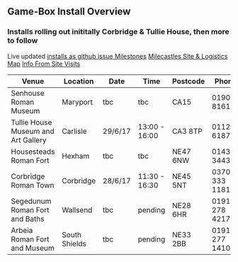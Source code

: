 ## Game-Box Install Overview

### Installs rolling out inititally Corbridge & Tullie House, then more to follow

Live updated [installs as github issue Milestones](https://github.com/cheapjack/MileCastles/milestones)
[Milecastles Site & Logistics Map](https://drive.google.com/open?id=1v-ztNkkMKAI2DC3aoESozsnM2fI&usp=sharing)
[Info From Site Visits](https://docs.google.com/spreadsheets/d/1O9EbYnrRbLq14Vwc4btC5YH3rWIDOSFfX5Bne3iuhpo/edit?usp=sharing)

|Venue|Location|Date|Time|Postcode|Phone|Installed
|----|----|----|----|----|----|----
|Senhouse Roman Museum|Maryport|tbc|tbc|CA15|01900 816168|NO
Tullie House Museum and Art Gallery|Carlisle|29/6/17|13:00 - 16:00|CA3 8TP|011228 618718|YES
Housesteads Roman Fort|Hexham|tbc|tbc|NE47 6NW|01434 344363|NO
Corbridge Roman Town|Corbridge|28/6/17|11:30 - 16:30|NE45 5NT|0370 333 1181|YES
Segedunum Roman Fort and Baths|Wallsend|tbc|pending|NE28 6HR|0191 278 4217|NO
Arbeia Roman Fort and Museum|South Shields|tbc|pending|NE33 2BB|0191 277 1410|NO


